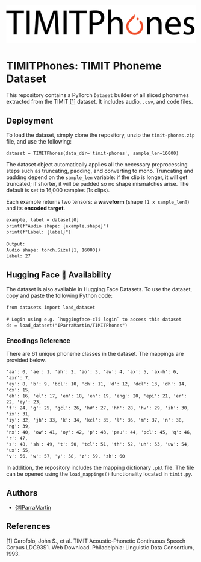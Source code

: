 
![Logo](static/logo.png)

# TIMITPhones: TIMIT Phoneme Dataset
This repository contains a PyTorch ```Dataset``` builder of all sliced phonemes extracted from the TIMIT [[1]](https://catalog.ldc.upenn.edu/LDC93S1) dataset. It includes audio, ```.csv```, and code files.


## Deployment
To load the dataset, simply clone the repository, unzip the ```timit-phones.zip``` file, and use the following:

```
dataset = TIMITPhones(data_dir='timit-phones', sample_len=16000)
```

The dataset object automatically applies all the necessary preprocessing steps such as truncating, padding, and converting to mono. Truncating and padding depend on the ```sample_len``` variable: if the clip is longer, it will get truncated; if shorter, it will be padded so no shape mismatches arise. The default is set to 16,000 samples (1s clips).

Each example returns two tensors: a **waveform** (shape ```[1 x sample_len]```) and its **encoded target**.
```
example, label = dataset[0]
print(f"Audio shape: {example.shape}")
print(f"Label: {label}")

Output:
Audio shape: torch.Size([1, 16000])
Label: 27
```

## Hugging Face 🤗 Availability

The dataset is also available in Hugging Face Datasets. To use the dataset, copy and paste the following Python code:
```
from datasets import load_dataset

# Login using e.g. `huggingface-cli login` to access this dataset
ds = load_dataset("IParraMartin/TIMITPhones")
```

### Encodings Reference
There are 61 unique phoneme classes in the dataset. The mappings are provided below.
```
'aa': 0, 'ae': 1, 'ah': 2, 'ao': 3, 'aw': 4, 'ax': 5, 'ax-h': 6, 'axr': 7, 
'ay': 8, 'b': 9, 'bcl': 10, 'ch': 11, 'd': 12, 'dcl': 13, 'dh': 14, 'dx': 15, 
'eh': 16, 'el': 17, 'em': 18, 'en': 19, 'eng': 20, 'epi': 21, 'er': 22, 'ey': 23, 
'f': 24, 'g': 25, 'gcl': 26, 'h#': 27, 'hh': 28, 'hv': 29, 'ih': 30, 'ix': 31, 
'iy': 32, 'jh': 33, 'k': 34, 'kcl': 35, 'l': 36, 'm': 37, 'n': 38, 'ng': 39, 
'nx': 40, 'ow': 41, 'oy': 42, 'p': 43, 'pau': 44, 'pcl': 45, 'q': 46, 'r': 47, 
's': 48, 'sh': 49, 't': 50, 'tcl': 51, 'th': 52, 'uh': 53, 'uw': 54, 'ux': 55, 
'v': 56, 'w': 57, 'y': 58, 'z': 59, 'zh': 60
```

In addition, the repository includes the mapping dictionary ```.pkl``` file. The file can be opened using the ```load_mappings()``` functionality located in ```timit.py```.


## Authors

- [@IParraMartin](https://github.com/IParraMartin)


## References
[1] Garofolo, John S., et al. TIMIT Acoustic-Phonetic Continuous Speech Corpus LDC93S1. Web 
Download. Philadelphia: Linguistic Data Consortium, 1993.
